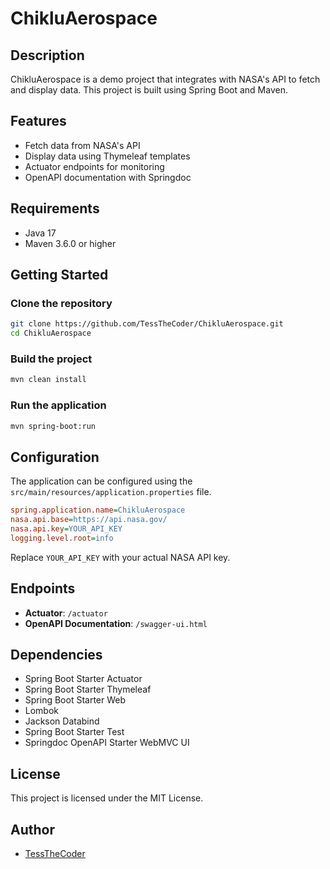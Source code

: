 # ChikluAerospace

## Description
ChikluAerospace is a demo project that integrates with NASA's API to fetch and display data. This project is built using Spring Boot and Maven.

## Features
- Fetch data from NASA's API
- Display data using Thymeleaf templates
- Actuator endpoints for monitoring
- OpenAPI documentation with Springdoc

## Requirements
- Java 17
- Maven 3.6.0 or higher

## Getting Started

### Clone the repository
```bash
git clone https://github.com/TessTheCoder/ChikluAerospace.git
cd ChikluAerospace
```

### Build the project
```bash
mvn clean install
```

### Run the application
```bash
mvn spring-boot:run
```

## Configuration
The application can be configured using the `src/main/resources/application.properties` file.

```ini
spring.application.name=ChikluAerospace
nasa.api.base=https://api.nasa.gov/
nasa.api.key=YOUR_API_KEY
logging.level.root=info
```

Replace `YOUR_API_KEY` with your actual NASA API key.

## Endpoints
- **Actuator**: `/actuator`
- **OpenAPI Documentation**: `/swagger-ui.html`

## Dependencies
- Spring Boot Starter Actuator
- Spring Boot Starter Thymeleaf
- Spring Boot Starter Web
- Lombok
- Jackson Databind
- Spring Boot Starter Test
- Springdoc OpenAPI Starter WebMVC UI

## License
This project is licensed under the MIT License.

## Author
- [TessTheCoder](https://github.com/TessTheCoder)